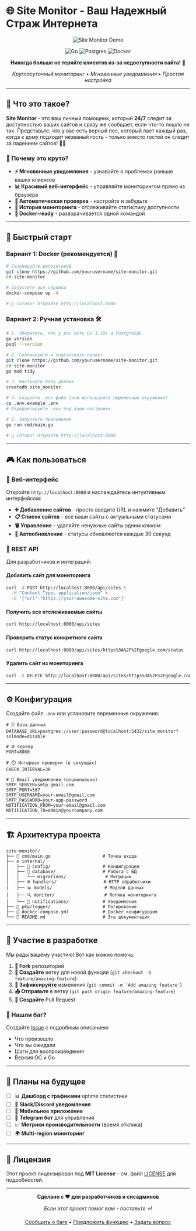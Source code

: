 # 🌐 Site Monitor - Ваш Надежный Страж Интернета

<div align="center">

![Site Monitor Demo](https://raw.githubusercontent.com/yourusername/site-monitor/main/assets/demo.gif)

![Go](https://img.shields.io/badge/go-%2300ADD8.svg?style=for-the-badge&logo=go&logoColor=white)
![Postgres](https://img.shields.io/badge/postgres-%23316192.svg?style=for-the-badge&logo=postgresql&logoColor=white)
![Docker](https://img.shields.io/badge/docker-%230db7ed.svg?style=for-the-badge&logo=docker&logoColor=white)

**Никогда больше не теряйте клиентов из-за недоступности сайта!** 🚀

*Круглосуточный мониторинг • Мгновенные уведомления • Простая настройка*

</div>

---

## 🎯 Что это такое?

**Site Monitor** - это ваш личный помощник, который **24/7** следит за доступностью ваших сайтов и сразу же сообщает, если что-то пошло не так. Представьте, что у вас есть верный пес, который лает каждый раз, когда к дому подходит незваный гость - только вместо гостей он следит за падением сайтов! 🐕‍🦺

### 🌟 Почему это круто?

- **⚡ Мгновенные уведомления** - узнавайте о проблемах раньше ваших клиентов
- **📊 Красивый веб-интерфейс** - управляйте мониторингом прямо из браузера  
- **🔄 Автоматическая проверка** - настройте и забудьте
- **💾 История мониторинга** - отслеживайте статистику доступности
- **🐳 Docker-ready** - разворачивается одной командой

---

## 🚀 Быстрый старт

### Вариант 1: Docker (рекомендуется) 🐳

```bash
# Склонируйте репозиторий
git clone https://github.com/yourusername/site-monitor.git
cd site-monitor

# Запустите все сервисы
docker-compose up -d

# 🎉 Готово! Откройте http://localhost:8080
```

### Вариант 2: Ручная установка 🛠️

```bash
# 1. Убедитесь, что у вас есть Go 1.18+ и PostgreSQL
go version
psql --version

# 2. Склонируйте и подготовьте проект
git clone https://github.com/yourusername/site-monitor.git
cd site-monitor
go mod tidy

# 3. Настройте базу данных
createdb site_monitor

# 4. Создайте .env файл (или используйте переменные окружения)
cp .env.example .env
# Отредактируйте .env под ваши настройки

# 5. Запустите приложение
go run cmd/main.go

# 🎉 Готово! Откройте http://localhost:8080
```

---

## 🎮 Как пользоваться

### 📱 Веб-интерфейс

Откройте `http://localhost:8080` и наслаждайтесь интуитивным интерфейсом:

- **➕ Добавление сайтов** - просто введите URL и нажмите "Добавить"
- **📋 Список сайтов** - все ваши сайты с актуальными статусами
- **🗑️ Управление** - удаляйте ненужные сайты одним кликом
- **🔄 Автообновление** - статусы обновляются каждые 30 секунд

### 🔌 REST API

Для разработчиков и интеграций:

#### Добавить сайт для мониторинга
```bash
curl -X POST http://localhost:8080/api/sites \
  -H "Content-Type: application/json" \
  -d '{"url":"https://your-awesome-site.com"}'
```

#### Получить все отслеживаемые сайты
```bash
curl http://localhost:8080/api/sites
```

#### Проверить статус конкретного сайта
```bash
curl http://localhost:8080/api/sites/https%3A%2F%2Fgoogle.com/status
```

#### Удалить сайт из мониторинга  
```bash
curl -X DELETE http://localhost:8080/api/sites/https%3A%2F%2Fgoogle.com
```

---

## ⚙️ Конфигурация

Создайте файл `.env` или установите переменные окружения:

```env
# 🗄️ База данных
DATABASE_URL=postgres://user:password@localhost:5432/site_monitor?sslmode=disable

# 🌐 Сервер
PORT=8080

# ⏱️ Интервал проверки (в секундах)
CHECK_INTERVAL=30

# 📧 Email уведомления (опционально)
SMTP_SERVER=smtp.gmail.com
SMTP_PORT=587
SMTP_USERNAME=your-email@gmail.com
SMTP_PASSWORD=your-app-password
NOTIFICATION_FROM=your-email@gmail.com
NOTIFICATION_TO=admin@yourcompany.com
```

---

## 🏗️ Архитектура проекта

```
site-monitor/
├── 🎯 cmd/main.go                    # Точка входа
├── ⚙️ internal/
│   ├── 🔧 config/                    # Конфигурация
│   ├── 💾 database/                  # Работа с БД
│   │   └── migrations/               # Миграции
│   ├── 🌐 handlers/                  # HTTP обработчики
│   ├── 📊 models/                    # Модели данных  
│   ├── 🔍 monitor/                   # Логика мониторинга
│   └── 📨 notifications/             # Уведомления
├── 📝 pkg/logger/                    # Логирование
├── 🐳 docker-compose.yml             # Docker конфигурация
└── 📖 README.md                      # Эта документация
```

---

## 🤝 Участие в разработке

Мы рады вашему участию! Вот как можно помочь:

1. **🍴 Fork** репозиторий
2. **🌿 Создайте** ветку для новой функции (`git checkout -b feature/amazing-feature`)
3. **💾 Зафиксируйте** изменения (`git commit -m 'Add amazing feature'`)
4. **📤 Отправьте** в ветку (`git push origin feature/amazing-feature`)
5. **🔄 Создайте** Pull Request

### 🐛 Нашли баг?

Создайте [Issue](https://github.com/yourusername/site-monitor/issues) с подробным описанием:
- Что произошло
- Что вы ожидали
- Шаги для воспроизведения
- Версия ОС и Go

---

## 🎁 Планы на будущее

- [ ] 📊 **Дашборд с графиками** uptime статистики
- [ ] 🔔 **Slack/Discord уведомления**
- [ ] 📱 **Мобильное приложение**
- [ ] 🤖 **Telegram бот** для управления
- [ ] 📈 **Метрики производительности** (время отклика)
- [ ] 🌍 **Multi-region мониторинг**

---

## 📄 Лицензия

Этот проект лицензирован под **MIT License** - см. файл [LICENSE](LICENSE) для подробностей.

---

<div align="center">

**Сделано с ❤️ для разработчиков и сисадминов**

*Если этот проект помог вам - поставьте ⭐!*

[Сообщить о баге](https://github.com/yourusername/site-monitor/issues) • 
[Предложить функцию](https://github.com/yourusername/site-monitor/issues) • 
[Задать вопрос](https://github.com/yourusername/site-monitor/discussions)

</div>